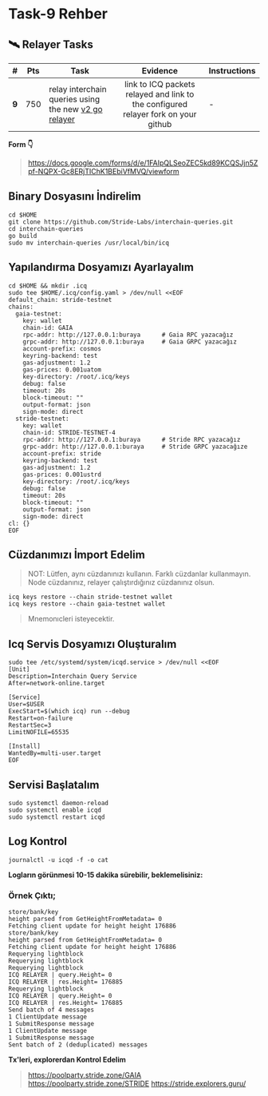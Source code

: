 # Task-9 Rehber

## 🛰  Relayer Tasks 

| #     | Pts |  Task                                                                                                             | Evidence                                                                           | Instructions      |
| ----- | --- | ----------------------------------------------------------------------------------------------------------------- |:----------------------------------------------------------------------------------:| ----------------- |
| **9** | 750 | relay interchain queries using the new [v2 go relayer](https://github.com/cosmos/relayer/releases/tag/v2.0.0-rc4) | link to ICQ packets relayed and link to the configured relayer fork on your github | - |

**Form :point_down:**
> https://docs.google.com/forms/d/e/1FAIpQLSeoZEC5kd89KCQSJjn5Zpf-NQPX-Gc8ERjTIChK1BEbiVfMVQ/viewform

## Binary Dosyasını İndirelim
```
cd $HOME
git clone https://github.com/Stride-Labs/interchain-queries.git
cd interchain-queries
go build
sudo mv interchain-queries /usr/local/bin/icq
```

## Yapılandırma Dosyamızı Ayarlayalım
```
cd $HOME && mkdir .icq
sudo tee $HOME/.icq/config.yaml > /dev/null <<EOF
default_chain: stride-testnet
chains:
  gaia-testnet:
    key: wallet
    chain-id: GAIA
    rpc-addr: http://127.0.0.1:buraya      # Gaia RPC yazacağız
    grpc-addr: http://127.0.0.1:buraya     # Gaia GRPC yazacağız
    account-prefix: cosmos
    keyring-backend: test
    gas-adjustment: 1.2
    gas-prices: 0.001uatom
    key-directory: /root/.icq/keys
    debug: false
    timeout: 20s
    block-timeout: ""
    output-format: json
    sign-mode: direct
  stride-testnet:
    key: wallet
    chain-id: STRIDE-TESTNET-4
    rpc-addr: http://127.0.0.1:buraya      # Stride RPC yazacağız
    grpc-addr: http://127.0.0.1:buraya     # Stride GRPC yazacağıze
    account-prefix: stride
    keyring-backend: test
    gas-adjustment: 1.2
    gas-prices: 0.001ustrd
    key-directory: /root/.icq/keys
    debug: false
    timeout: 20s
    block-timeout: ""
    output-format: json
    sign-mode: direct
cl: {}
EOF
```

## Cüzdanımızı İmport Edelim
> NOT: Lütfen, aynı cüzdanınızı kullanın. Farklı cüzdanlar kullanmayın. Node cüzdanınız, relayer çalıştırdığınız cüzdanınız olsun.
```
icq keys restore --chain stride-testnet wallet
icq keys restore --chain gaia-testnet wallet
```
> Mnemonıcleri isteyecektir.

## Icq Servis Dosyamızı Oluşturalım
```
sudo tee /etc/systemd/system/icqd.service > /dev/null <<EOF
[Unit]
Description=Interchain Query Service
After=network-online.target

[Service]
User=$USER
ExecStart=$(which icq) run --debug
Restart=on-failure
RestartSec=3
LimitNOFILE=65535

[Install]
WantedBy=multi-user.target
EOF
```

## Servisi Başlatalım
```
sudo systemctl daemon-reload
sudo systemctl enable icqd
sudo systemctl restart icqd
```

## Log Kontrol
```
journalctl -u icqd -f -o cat
```

**Logların görünmesi 10-15 dakika sürebilir, beklemelisiniz:**

### Örnek Çıktı;
```
store/bank/key
height parsed from GetHeightFromMetadata= 0
Fetching client update for height height 176886
store/bank/key
height parsed from GetHeightFromMetadata= 0
Fetching client update for height height 176886
Requerying lightblock
Requerying lightblock
Requerying lightblock
ICQ RELAYER | query.Height= 0
ICQ RELAYER | res.Height= 176885
Requerying lightblock
ICQ RELAYER | query.Height= 0
ICQ RELAYER | res.Height= 176885
Send batch of 4 messages
1 ClientUpdate message
1 SubmitResponse message
1 ClientUpdate message
1 SubmitResponse message
Sent batch of 2 (deduplicated) messages
```

**Tx'leri, explorerdan Kontrol Edelim**
>https://poolparty.stride.zone/GAIA
>https://poolparty.stride.zone/STRIDE
>https://stride.explorers.guru/

